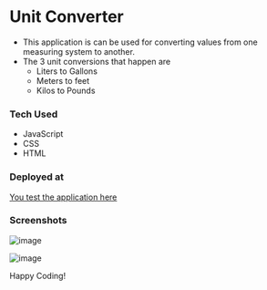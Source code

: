 # Unit Converter

- This application is can be used for converting values from one measuring system to another.
- The 3 unit conversions that happen are
	- Liters to Gallons
	- Meters to feet
	- Kilos to Pounds

### Tech Used

- JavaScript
- CSS
- HTML

### Deployed at

[You test the application here](https://shanmukh-unit-converter.vercel.app/)

### Screenshots

![image](https://github.com/Shanmukh459/Unit-converter/assets/52078988/24637f45-792c-4d77-b566-bacddc09e09b)

![image](https://github.com/Shanmukh459/Unit-converter/assets/52078988/393b66da-9ebe-4218-94a8-83e41481e463)


Happy Coding!
